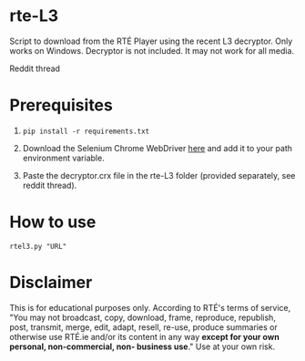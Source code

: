 # rte-L3
Script to download from the RTÉ Player using the recent L3 decryptor. Only works on Windows. Decryptor is not included.
It may not work for all media.

Reddit thread

# Prerequisites

1. `pip install -r requirements.txt`

2. Download the Selenium Chrome WebDriver [here](https://chromedriver.chromium.org/downloads) and add it to your path environment variable.

3. Paste the decryptor.crx file in the rte-L3 folder (provided separately, see reddit thread).

# How to use
`rtel3.py "URL"`

# Disclaimer
This is for educational purposes only. According to RTÉ's terms of service, "You may not broadcast, copy, download, frame, reproduce, republish, post, transmit, merge, edit, adapt, resell, re-use, produce summaries or otherwise use RTÉ.ie and/or its content in any way **except for your own personal, non-commercial, non- business use**." Use at your own risk.
